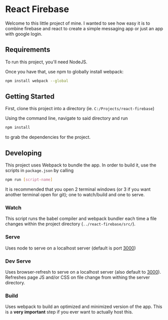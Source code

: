 # React Firebase
Welcome to this little project of mine. I wanted to see how easy it is to combine
firebase and react to create a simple messaging app or just an app with google login.

## Requirements
To run this project, you'll need NodeJS.

Once you have that, use npm to globally install webpack:
```bash
npm install webpack --global
```

## Getting Started
First, clone this project into a directory (ie. `C:/Projects/react-firebase`)

Using the command line, navigate to said directory and run
```bash
npm install
```
to grab the dependencies for the project.

## Developing
This project uses Webpack to bundle the app. In order to build it,
use the scripts in `package.json` by calling
```bash
npm run [script-name]
```
It is recommended that you open 2 terminal windows (or 3 if you want another terminal
open for git); one to watch/build and one to serve.

### Watch
This script runs the babel compiler and webpack bundler each time a file changes within
the project directory (`../react-firebase/src/`).

### Serve
Uses node to serve on a localhost server (default is port [3000](http://localhost:3000))

### Dev Serve
Uses browser-refresh to serve on a localhost server (also default to [3000](http://localhost:3000)).
Refreshes page JS and/or CSS on file change from withing the server directory.

### Build
Uses webpack to build an optimized and minimized version of the app.
This is a **very important** step if you ever want to actually host this.